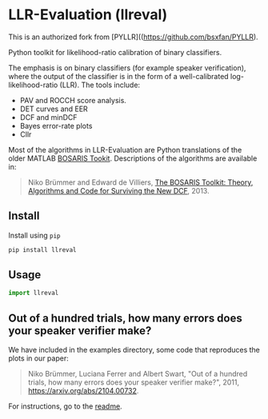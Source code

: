 # LLR-Evaluation (llreval)

This is an authorized fork from [PYLLR]((https://github.com/bsxfan/PYLLR).

Python toolkit for likelihood-ratio calibration of binary classifiers.

The emphasis is on binary classifiers (for example speaker verification), where the output of the classifier is in the form of a well-calibrated log-likelihood-ratio (LLR). The tools include:
- PAV and ROCCH score analysis.
- DET curves and EER
- DCF and minDCF
- Bayes error-rate plots
- Cllr

Most of the algorithms in LLR-Evaluation are Python translations of the older MATLAB [BOSARIS Tookit](https://sites.google.com/site/bosaristoolkit/). Descriptions of the algorithms are available in:

> Niko Brümmer and Edward de Villiers, [The BOSARIS Toolkit: Theory, Algorithms and Code for Surviving the New DCF](https://arxiv.org/abs/1304.2865), 2013.

## Install

Install using `pip`
```sh
pip install llreval
```

## Usage

```python
import llreval
```

## Out of a hundred trials, how many errors does your speaker verifier make?
We have included in the examples directory, some code that reproduces the plots in our paper:

> Niko Brümmer, Luciana Ferrer and Albert Swart, "Out of a hundred trials, how many errors does your speaker verifier make?", 2011, https://arxiv.org/abs/2104.00732.

For instructions, go to the [readme](./examples/interspeech2021/README.txt).


